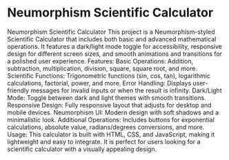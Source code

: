 # Neumorphism Scientific Calculator
 Neumorphism Scientific Calculator This project is a Neumorphism-styled Scientific Calculator that includes both basic and advanced mathematical operations. It features a dark/light mode toggle for accessibility, responsive design for different screen sizes, and smooth animations and transitions for a polished user experience.  Features: Basic Operations: Addition, subtraction, multiplication, division, square, square root, and more. Scientific Functions: Trigonometric functions (sin, cos, tan), logarithmic calculations, factorial, power, and more. Error Handling: Displays user-friendly messages for invalid inputs or when the result is infinity. Dark/Light Mode: Toggle between dark and light themes with smooth transitions. Responsive Design: Fully responsive layout that adjusts for desktop and mobile devices. Neumorphism UI: Modern design with soft shadows and a minimalistic look. Additional Operations: Includes buttons for exponential calculations, absolute value, radians/degrees conversions, and more. Usage: This calculator is built with HTML, CSS, and JavaScript, making it lightweight and easy to integrate. It is perfect for users looking for a scientific calculator with a visually appealing design.
